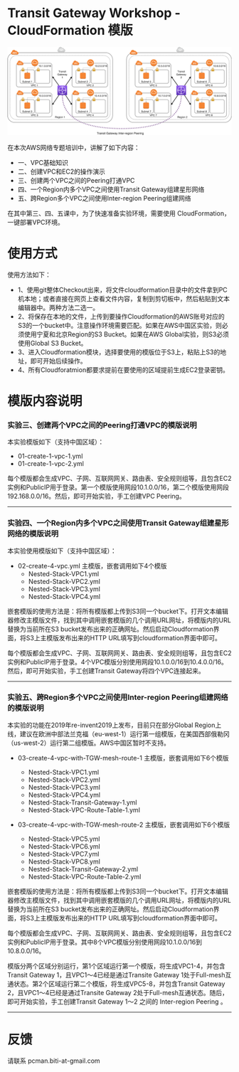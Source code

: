 # Transit Gateway Workshop - CloudFormation 模版

![Transit Gateway Inter-region Peering](https://github.com/aobao32/transit-gateway-workshop/raw/master/transit-gateway-with-Inter-region-peering.png)

在本次AWS网络专题培训中，讲解了如下内容：

- 一、VPC基础知识
- 二、创建VPC和EC2的操作演示
- 三、创建两个VPC之间的Peering打通VPC
- 四、一个Region内多个VPC之间使用Transit Gateway组建星形网络
- 五、跨Region多个VPC之间使用Inter-region Peering组建网络

在其中第三、四、五课中，为了快速准备实验环境，需要使用 CloudFormation，一键部署VPC环境。

# 使用方式

使用方法如下：

- 1、使用git整体Checkout出来，将文件cloudformation目录中的文件拿到PC机本地；或者直接在网页上查看文件内容，复制到剪切板中，然后粘贴到文本编辑器中。两种方法二选一。
- 2、将保存在本地的文件，上传到要操作Cloudformation的AWS账号对应的S3的一个bucket中。注意操作环境需要匹配。如果在AWS中国区实验，则必须使用宁夏和北京Region的S3 Bucket。如果在AWS Global实验，则S3必须使用Global S3 Bucket。
- 3、进入Cloudformation模块，选择要使用的模版位于S3上，粘贴上S3的地址，即可开始后续操作。
- 4、所有Cloudforatmion都要求提前在要使用的区域提前生成EC2登录密钥。

# 模版内容说明

### 实验三、创建两个VPC之间的Peering打通VPC的模版说明

本实验模版如下（支持中国区域）：

- 01-create-1-vpc-1.yml
- 01-create-1-vpc-2.yml

每个模版都会生成VPC、子网、互联网网关、路由表、安全规则组等，且包含EC2实例和PublicIP用于登录。第一个模版使用网段10.1.0.0/16，第二个模版使用网段192.168.0.0/16。然后，即可开始实验，手工创建VPC Peering。

***

### 实验四、一个Region内多个VPC之间使用Transit Gateway组建星形网络的模版说明

本实验使用模版如下（支持中国区域）：

- 02-create-4-vpc.yml 主模版，嵌套调用如下4个模版
  * Nested-Stack-VPC1.yml
  * Nested-Stack-VPC2.yml
  * Nested-Stack-VPC3.yml
  * Nested-Stack-VPC4.yml
  
嵌套模版的使用方法是：将所有模版都上传到S3同一个bucket下。打开文本编辑器修改主模版文件，找到其中调用嵌套模版的几个调用URL网址，将模版内的URL替换为当前所在S3 bucket发布出来的正确网址。然后启动Cloudformation界面，将S3上主模版发布出来的HTTP URL填写到cloudformation界面中即可。

每个模版都会生成VPC、子网、互联网网关、路由表、安全规则组等，且包含EC2实例和PublicIP用于登录。4个VPC模版分别使用网段10.1.0.0/16到10.4.0.0/16。然后，即可开始实验，手工创建Transit Gateway将四个VPC连接起来。

***

### 实验五、跨Region多个VPC之间使用Inter-region Peering组建网络的模版说明

本实验的功能在2019年re-invent2019上发布，目前只在部分Global Region上线，建议在欧洲中部法兰克福（eu-west-1）运行第一组模版，在美国西部俄勒冈（us-west-2）运行第二组模版。AWS中国区暂时不支持。

- 03-create-4-vpc-with-TGW-mesh-route-1 主模版，嵌套调用如下6个模版
  * Nested-Stack-VPC1.yml
  * Nested-Stack-VPC2.yml
  * Nested-Stack-VPC3.yml
  * Nested-Stack-VPC4.yml
  * Nested-Stack-Transit-Gateway-1.yml
  * Nested-Stack-VPC-Route-Table-1.yml

- 03-create-4-vpc-with-TGW-mesh-route-2 主模版，嵌套调用如下6个模版
  * Nested-Stack-VPC5.yml
  * Nested-Stack-VPC6.yml
  * Nested-Stack-VPC7.yml
  * Nested-Stack-VPC8.yml
  * Nested-Stack-Transit-Gateway-2.yml
  * Nested-Stack-VPC-Route-Table-2.yml

嵌套模版的使用方法是：将所有模版都上传到S3同一个bucket下。打开文本编辑器修改主模版文件，找到其中调用嵌套模版的几个调用URL网址，将模版内的URL替换为当前所在S3 bucket发布出来的正确网址。然后启动Cloudformation界面，将S3上主模版发布出来的HTTP URL填写到cloudformation界面中即可。

每个模版都会生成VPC、子网、互联网网关、路由表、安全规则组等，且包含EC2实例和PublicIP用于登录。其中8个VPC模版分别使用网段10.1.0.0/16到10.8.0.0/16。

模版分两个区域分别运行，第1个区域运行第一个模版，将生成VPC1-4，并包含Transit Gateway 1，且VPC1～4已经是通过Transite Gateway 1处于Full-mesh互通状态。第2个区域运行第二个模版，将生成VPC5-8，并包含Transit Gateway 2，且VPC1～4已经是通过Transite Gateway 2处于Full-mesh互通状态。随后，即可开始实验，手工创建Transit Gateway 1～2 之间的 Inter-region Peering 。

***

# 反馈

请联系 pcman.biti-at-gmail.com
